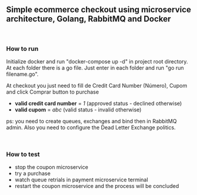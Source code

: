 ## Simple ecommerce checkout using microservice architecture, Golang, RabbitMQ and Docker
&nbsp;

### How to run
Initialize docker and run "docker-compose up -d" in project root directory.
At each folder there is a go file. Just enter in each folder and run "go run filename.go".
&nbsp;

At checkout you just need to fill de Credit Card Number (Número), Cupom and click Comprar button to purchase
- **valid credit card number** = *1* (approved status - declined otherwise)
- **valid cupom** = *abc* (valid status - invalid otherwise)

ps: you need to create queues, exchanges and bind then in RabbitMQ admin. Also you need to configure the Dead Letter Exchange politics.

&nbsp;
### How to test
- stop the coupon microservice
- try a purchase
- watch queue retrials in payment microservice terminal 
- restart the coupon microservice and the process will be concluded